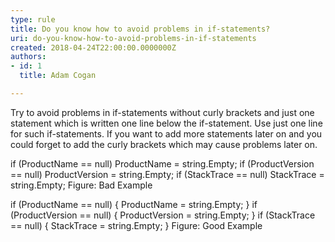 ```yaml
---
type: rule
title: Do you know how to avoid problems in if-statements?
uri: do-you-know-how-to-avoid-problems-in-if-statements
created: 2018-04-24T22:00:00.0000000Z
authors:
- id: 1
  title: Adam Cogan

---
```


 
Try to avoid problems in if-statements without curly brackets and just one statement which is written one line below the if-statement. Use just one line for such if-statements. If you want to add more statements later on and you could forget to add the curly brackets which may cause problems later on.​
 
​if (ProductName == null) ProductName = string.Empty; if (ProductVersion == null)
 ProductVersion = string.Empty; if (StackTrace == null) StackTrace = string.Empty;
​​​Figure: Ba​d Example

if (ProductName == null) 
{ 
 ProductName = string.Empty; 
} 
if (ProductVersion == null)
{ 
 ProductVersion = string.Empty; 
} 
if (StackTrace == null) 
{ 
 StackTrace = string.Empty;
}
​Figure: Good Example
​

